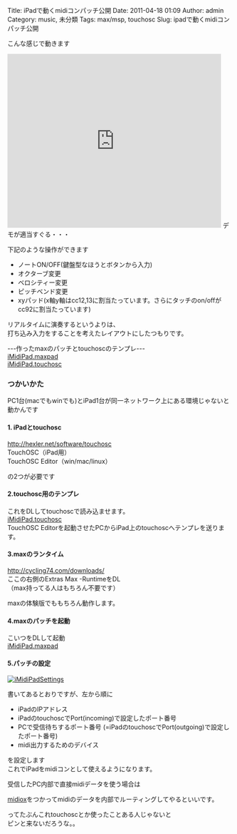 Title: iPadで動くmidiコンパッチ公開
Date: 2011-04-18 01:09
Author: admin
Category: music, 未分類
Tags: max/msp, touchosc
Slug: ipadで動くmidiコンパッチ公開

こんな感じで動きます  

<iframe title="YouTube video player" width="480" height="390" src="http://www.youtube.com/embed/6mQCE9BJxTw" frameborder="0" allowfullscreen></iframe>  
デモが適当すぐる・・・

下記のような操作ができます

-   ノートON/OFF(鍵盤型なほうとボタンから入力)
-   オクターブ変更
-   ベロシティー変更
-   ピッチベンド変更
-   xyパッド(x軸y軸はcc12,13に割当たっています。さらにタッチのon/offがcc92に割当たっています)

リアルタイムに演奏するというよりは、  
打ち込み入力をすることを考えたレイアウトにしたつもりです。

---作ったmaxのパッチとtouchoscのテンプレ---  
[iMidiPad.maxpad](http://ca54makske.com/files/iMidiPad.maxpat)  
[iMidiPad.touchosc](http://ca54makske.com/files/iMidiPad.touchosc)

### つかいかた

PC1台(macでもwinでも)とiPad1台が同一ネットワーク上にある環境じゃないと動かんです  

#### 1. iPadとtouchosc

<http://hexler.net/software/touchosc>  
TouchOSC（iPad用）  
TouchOSC Editor（win/mac/linux）

の2つが必要です

#### 2.touchosc用のテンプレ

これをDLしてtouchoscで読み込ませます。  
[iMidiPad.touchosc](http://ca54makske.com/files/iMidiPad.touchosc)  
TouchOSC Editorを起動させたPCからiPad上のtouchoscへテンプレを送ります。

#### 3.maxのランタイム

[http://cycling74.com/downloads/  
](http://cycling74.com/downloads/)ここの右側のExtras Max -RuntimeをDL  
（max持ってる人はもちろん不要です）

maxの体験版でももちろん動作します。

#### 4.maxのパッチを起動

こいつをDLして起動  
[iMidiPad.maxpad](http://ca54makske.com/files/iMidiPad.maxpat)

#### 5.パッチの設定

[![iMidiPadSettings](http://blog.ca54makske.com/wp-content/uploads/2011/04/iMidiPadSettings.png "iMidiPadSettings")](http://blog.ca54makske.com/wp-content/uploads/2011/04/iMidiPadSettings.png)

書いてあるとおりですが、左から順に

-   iPadのIPアドレス
-   iPadのtouchoscでPort(incoming)で設定したポート番号
-   PCで受信待ちするポート番号
    (=iPadのtouchoscでPort(outgoing)で設定したポート番号)
-   midi出力するためのデバイス

を設定します  
これでiPadをmidiコンとして使えるようになります。

受信したPC内部で直接midiデータを使う場合は  

[midiox](http://www.midiox.com/)をつかってmidiのデータを内部でルーティングしてやるといいです。

ってたぶんこれtouchoscとか使ったことある人じゃないと  
ピンと来ないだろうな。。
